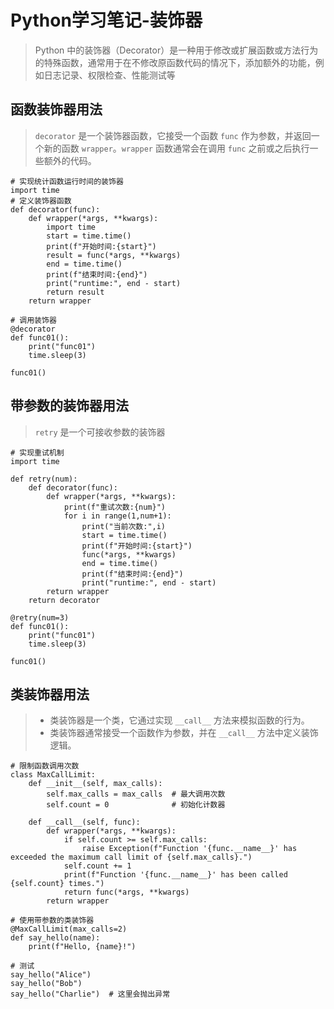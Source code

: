 # Python学习笔记-装饰器

> Python 中的装饰器（Decorator）是一种用于修改或扩展函数或方法行为的特殊函数，通常用于在不修改原函数代码的情况下，添加额外的功能，例如日志记录、权限检查、性能测试等

## 函数装饰器用法

> `decorator` 是一个装饰器函数，它接受一个函数 `func` 作为参数，并返回一个新的函数 `wrapper`。`wrapper` 函数通常会在调用 `func` 之前或之后执行一些额外的代码。

```
# 实现统计函数运行时间的装饰器
import time
# 定义装饰器函数
def decorator(func):
    def wrapper(*args, **kwargs):
        import time
        start = time.time()
        print(f"开始时间:{start}")
        result = func(*args, **kwargs)
        end = time.time()
        print(f"结束时间:{end}")
        print("runtime:", end - start)
        return result
    return wrapper
    
# 调用装饰器
@decorator
def func01():
    print("func01")
    time.sleep(3)

func01()
```

## 带参数的装饰器用法

> `retry` 是一个可接收参数的装饰器

```
# 实现重试机制
import time

def retry(num):
    def decorator(func):
        def wrapper(*args, **kwargs):
            print(f"重试次数:{num}")
            for i in range(1,num+1):
                print("当前次数:",i)
                start = time.time()
                print(f"开始时间:{start}")
                func(*args, **kwargs)
                end = time.time()
                print(f"结束时间:{end}")
                print("runtime:", end - start)
        return wrapper
    return decorator

@retry(num=3)
def func01():
    print("func01")
    time.sleep(3)

func01()
```

## 类装饰器用法

> - 类装饰器是一个类，它通过实现 `__call__` 方法来模拟函数的行为。
> - 类装饰器通常接受一个函数作为参数，并在 `__call__` 方法中定义装饰逻辑。

```
# 限制函数调用次数
class MaxCallLimit:
    def __init__(self, max_calls):
        self.max_calls = max_calls  # 最大调用次数
        self.count = 0              # 初始化计数器

    def __call__(self, func):
        def wrapper(*args, **kwargs):
            if self.count >= self.max_calls:
                raise Exception(f"Function '{func.__name__}' has exceeded the maximum call limit of {self.max_calls}.")
            self.count += 1
            print(f"Function '{func.__name__}' has been called {self.count} times.")
            return func(*args, **kwargs)
        return wrapper

# 使用带参数的类装饰器
@MaxCallLimit(max_calls=2)
def say_hello(name):
    print(f"Hello, {name}!")

# 测试
say_hello("Alice")
say_hello("Bob")
say_hello("Charlie")  # 这里会抛出异常
```

